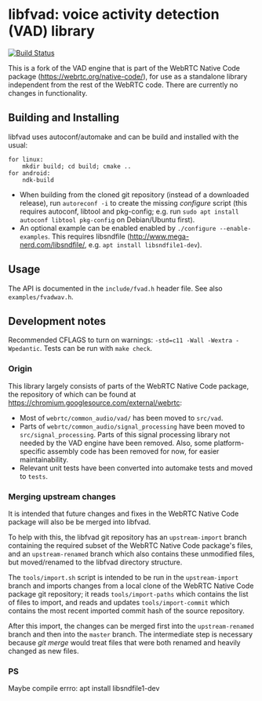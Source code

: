 # libfvad: voice activity detection (VAD) library #
[![Build Status](https://travis-ci.org/dpirch/libfvad.svg?branch=master)](https://travis-ci.org/dpirch/libfvad)

This is a fork of the VAD engine that is part of the WebRTC Native Code package
(https://webrtc.org/native-code/), for use as a standalone library independent
from the rest of the WebRTC code. There are currently no changes in
functionality.

## Building and Installing ##
libfvad uses autoconf/automake and can be build and installed with the usual:
```
for linux:
	mkdir build; cd build; cmake ..
for android:
	ndk-build
```

 - When building from the cloned git repository (instead of a downloaded release),
   run `autoreconf -i` to create the missing *configure* script (this requires autoconf, libtool and pkg-config; e.g. run `sudo apt install autoconf libtool pkg-config` on Debian/Ubuntu first).
 - An optional example can be enabled enabled by `./configure --enable-examples`.
   This requires libsndfile (http://www.mega-nerd.com/libsndfile/, e.g.
   `apt install libsndfile1-dev`).

## Usage ##
The API is documented in the `include/fvad.h` header file. See also
`examples/fvadwav.h`.

## Development notes ##
Recommended CFLAGS to turn on warnings: `-std=c11 -Wall -Wextra -Wpedantic`.
Tests can be run with `make check`.

### Origin ###
This library largely consists of parts of the WebRTC Native Code package, the
repository of which can be found at
https://chromium.googlesource.com/external/webrtc:

 - Most of `webrtc/common_audio/vad/` has been moved to `src/vad`.
 - Parts of `webrtc/common_audio/signal_processing` have been moved to
   `src/signal_processing`. Parts of this signal processing library not needed
   by the VAD engine have been removed. Also, some platform-specific assembly
   code has been removed for now, for easier maintainability.
 - Relevant unit tests have been converted into automake tests and moved to
   `tests`.

### Merging upstream changes ###
It is intended that future changes and fixes in the WebRTC Native Code package
will also be be merged into libfvad.

To help with this, the libfvad git
repository has an `upstream-import` branch containing the required subset of the
WebRTC Native Code package's files, and an `upstream-renamed` branch which also
contains these unmodified files, but moved/renamed to the libfvad directory
structure.

The `tools/import.sh` script is intended to be run in the
`upstream-import` branch and imports changes from a local clone of the WebRTC
Native Code package git repository; it reads `tools/import-paths` which contains
the list of files to import, and reads and updates `tools/import-commit` which
contains the most recent imported commit hash of the source repository.

After this import, the changes can be merged first into the `upstream-renamed`
branch and then into the `master` branch. The intermediate step is necessary
because *git merge* would treat files that were both renamed and heavily changed
as new files.

### PS
Maybe compile errro: apt install libsndfile1-dev
